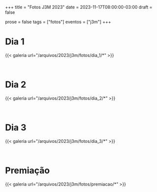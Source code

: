 +++
title = "Fotos J3M 2023"
date = 2023-11-17T08:00:00-03:00
draft = false

prose = false
tags = ["fotos"]
eventos = ["j3m"]
+++

# Dia 1

{{< galeria url="/arquivos/2023/j3m/fotos/dia_1/*" >}}

<br>

# Dia 2

{{< galeria url="/arquivos/2023/j3m/fotos/dia_2/*" >}}

<br>

# Dia 3

{{< galeria url="/arquivos/2023/j3m/fotos/dia_3/*" >}}

<br>

# Premiação

{{< galeria url="/arquivos/2023/j3m/fotos/premiacao/*" >}}
